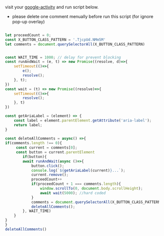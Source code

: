 visit your [google-activity](https://myactivity.google.com/page?hl=ko&utm_medium=web&utm_source=youtube&page=youtube_comments) and run script below.
* please delete one comment menually before run this script (for ignore pop-up overlay) 
```js
 
let proceedCount = 0;
const X_BUTTON_CLASS_PATTERN = '.TjcpUd.NMm5M'
let comments = document.querySelectorAll(X_BUTTON_CLASS_PATTERN)


const WAIT_TIME = 1000; // delay for prevent blocking
const runAndWait = (e, t) => new Promise((resolve, d)=>{
    setTimeout(()=>{
        e();
        resolve();
    }, t);
}) 
const wait = (t) => new Promise((resolve)=>{
    setTimeout(()=>{
        resolve();
    }, t)
})

const getAriaLabel = (element) => {
	const label = element.parentElement.getAttribute('aria-label');
	return label;
}
 
const deleteAllComments = async() =>{  
if(comments.length !== 0){ 
     const current = comments[0];
     const button = current.parentElement
        if(button){ 
        await runAndWait(async ()=>{
            button.click(); 
            console.log(`${getAriaLabel(current)}...`); 
            current.remove();
            proceedCount++ 
            if(proceedCount + 1 === comments.length){  
                window.scrollTo(0, document.body.scrollHeight);
                await wait(5000); //hard coded 
            }
            comments = document.querySelectorAll(X_BUTTON_CLASS_PATTERN);
            deleteAllComments();
        }, WAIT_TIME)     
    }
}  
} 
deleteAllComments()
```

